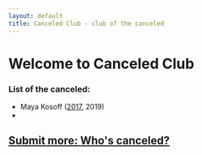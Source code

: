 ```yaml
---
layout: default
title: Canceled Club - club of the canceled
---
```


# Welcome to Canceled Club  

### List of the canceled:  

* Maya Kosoff ([2017](https://twitter.com/mekosoff/status/1174002460974706688), 2019)
* 

## [Submit more: Who's canceled?](https://forms.gle/oYhE6PiwtypN9Q6VA)
